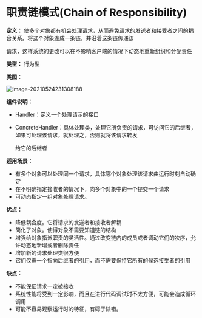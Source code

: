 # 职责链模式(Chain of Responsibility)

**定义：** 使多个对象都有机会处理请求，从而避免请求的发送者和接受者之间的耦合关系。将这个对象连成一条链，并沿着这条链传递该

请求，这样系统的更改可以在不影响客户端的情况下动态地重新组织和分配责任

**类型：** 行为型

**类图：** 

![image-20210524231308188](https://picgo-starry.oss-cn-beijing.aliyuncs.com/img/DesignPattern/ChainOfResponsibility.jpg)

**组件说明：** 

- Handler：定义一个处理请示的接口

- ConcreteHandler：具体处理类，处理它所负责的请求，可访问它的后继者，如果可处理该请求，就处理之，否则就将该请求转发

  给它的后继者

**适用场景：** 

- 有多个对象可以处理同一个请求，具体哪个对象处理该请求由运行时刻自动确定
- 在不明确指定接收者的情况下，向多个对象中的一个提交一个请求
- 可动态指定一组对象处理请求。

**优点：** 

- 降低耦合度。它将请求的发送者和接收者解耦
- 简化了对象。使得对象不需要知道链的结构
- 增强给对象指派职责的灵活性。通过改变链内的成员或者调动它们的次序，允许动态地新增或者删除责任
- 增加新的请求处理类很方便
- 它们仅需一个指向后继者的引用，而不需要保持它所有的候选接受者的引用

**缺点：** 

- 不能保证请求一定被接收
- 系统性能将受到一定影响，而且在进行代码调试时不太方便，可能会造成循环调用
- 可能不容易观察运行时的特征，有碍于除错。
